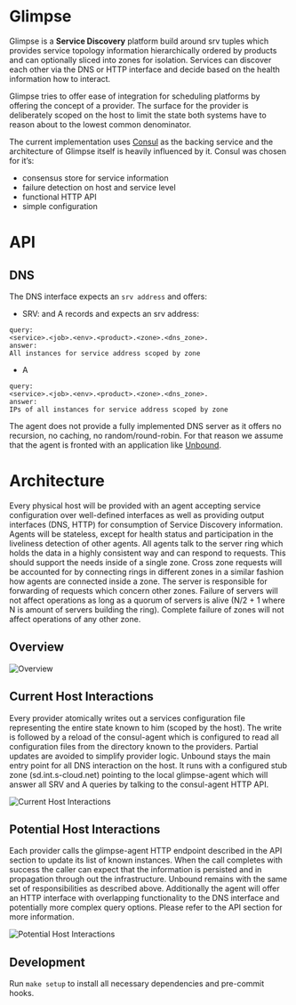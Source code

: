 # Glimpse

Glimpse is a **Service Discovery** platform build around srv tuples which provides service topology information hierarchically ordered by products and can optionally sliced into zones for isolation. Services can discover each other via the DNS or HTTP interface and decide based on the health information how to interact.

Glimpse tries to offer ease of integration for scheduling platforms by offering the concept of a provider. The surface for the provider is deliberately scoped on the host to limit the state both systems have to reason about to the lowest common denominator.

The current implementation uses [Consul](https://www.consul.io/) as the backing service and the architecture of Glimpse itself is heavily influenced by it. Consul was chosen for it’s:

* consensus store for service information
* failure detection on host and service level
* functional HTTP API
* simple configuration

# API

## DNS

The DNS interface expects an `srv address` and offers:

- SRV: and A records and expects an srv address:
```
query:
<service>.<job>.<env>.<product>.<zone>.<dns_zone>.
answer:
All instances for service address scoped by zone
```

- A
```
query:
<service>.<job>.<env>.<product>.<zone>.<dns_zone>.
answer:
IPs of all instances for service address scoped by zone
```

The agent does not provide a fully implemented DNS server as it offers no recursion, no caching, no random/round-robin. For that reason we assume that the agent is fronted with an application like [Unbound](https://unbound.net/).

# Architecture

Every physical host will be provided with an agent accepting service configuration over well-defined interfaces as well as providing output interfaces (DNS, HTTP) for consumption of Service Discovery information. Agents will be stateless, except for health status and participation in the liveliness detection of other agents. All agents talk to the server ring which holds the data in a highly consistent way and can respond to requests. This should support the needs inside of a single zone. Cross zone requests will be accounted for by connecting rings in different zones in a similar fashion how agents are connected inside a zone. The server is responsible for forwarding of requests which concern other zones. Failure of servers will not affect operations as long as a quorum of servers is alive (N/2 + 1 where N is amount of servers building the ring). Complete failure of zones will not affect operations of any other zone.

## Overview

![Overview](http://i.imgur.com/SMZ4bPs.png)

## Current Host Interactions

Every provider atomically writes out a services configuration file representing the entire state known to him (scoped by the host). The write is followed by a reload of the consul-agent which is configured to read all configuration files from the directory known to the providers. Partial updates are avoided to simplify provider logic.
Unbound stays the main entry point for all DNS interaction on the host. It runs with a configured stub zone (sd.int.s-cloud.net) pointing to the local glimpse-agent which will answer all SRV and A queries by talking to the consul-agent HTTP API.

![Current Host Interactions](http://i.imgur.com/Z2LcDsR.png)

## Potential Host Interactions

Each provider calls the glimpse-agent HTTP endpoint described in the API section to update its list of known instances. When the call completes with success the caller can expect that the information is persisted and in propagation through out the infrastructure.
Unbound remains with the same set of responsibilities as described above. Additionally the agent will offer an HTTP interface with overlapping functionality to the DNS interface and potentially more complex query options. Please refer to the API section for more information.

![Potential Host Interactions](http://i.imgur.com/8NCrMyv.png)

## Development

Run `make setup` to install all necessary dependencies and pre-commit hooks.
